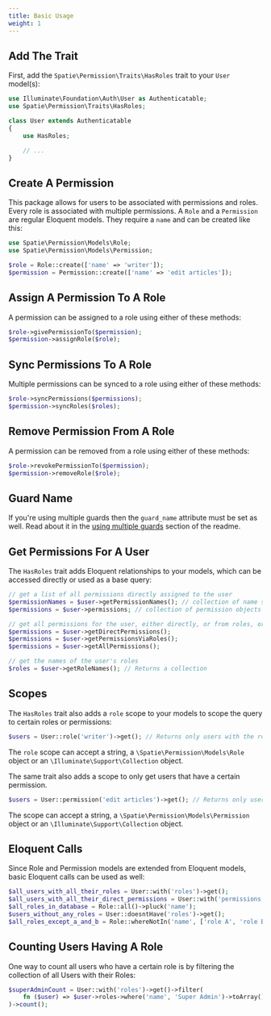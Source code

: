 ```yaml
---
title: Basic Usage
weight: 1
---
```


## Add The Trait
First, add the `Spatie\Permission\Traits\HasRoles` trait to your `User` model(s):

```php
use Illuminate\Foundation\Auth\User as Authenticatable;
use Spatie\Permission\Traits\HasRoles;

class User extends Authenticatable
{
    use HasRoles;

    // ...
}
```

## Create A Permission
This package allows for users to be associated with permissions and roles. Every role is associated with multiple permissions.
A `Role` and a `Permission` are regular Eloquent models. They require a `name` and can be created like this:

```php
use Spatie\Permission\Models\Role;
use Spatie\Permission\Models\Permission;

$role = Role::create(['name' => 'writer']);
$permission = Permission::create(['name' => 'edit articles']);
```

## Assign A Permission To A Role
A permission can be assigned to a role using either of these methods:

```php
$role->givePermissionTo($permission);
$permission->assignRole($role);
```

## Sync Permissions To A Role
Multiple permissions can be synced to a role using either of these methods:

```php
$role->syncPermissions($permissions);
$permission->syncRoles($roles);
```

## Remove Permission From A Role
A permission can be removed from a role using either of these methods:

```php
$role->revokePermissionTo($permission);
$permission->removeRole($role);
```

## Guard Name
If you're using multiple guards then the `guard_name` attribute must be set as well. Read about it in the [using multiple guards](./multiple-guards) section of the readme.

## Get Permissions For A User
The `HasRoles` trait adds Eloquent relationships to your models, which can be accessed directly or used as a base query:

```php
// get a list of all permissions directly assigned to the user
$permissionNames = $user->getPermissionNames(); // collection of name strings
$permissions = $user->permissions; // collection of permission objects

// get all permissions for the user, either directly, or from roles, or from both
$permissions = $user->getDirectPermissions();
$permissions = $user->getPermissionsViaRoles();
$permissions = $user->getAllPermissions();

// get the names of the user's roles
$roles = $user->getRoleNames(); // Returns a collection
```

## Scopes
The `HasRoles` trait also adds a `role` scope to your models to scope the query to certain roles or permissions:

```php
$users = User::role('writer')->get(); // Returns only users with the role 'writer'
```

The `role` scope can accept a string, a `\Spatie\Permission\Models\Role` object or an `\Illuminate\Support\Collection` object.

The same trait also adds a scope to only get users that have a certain permission.

```php
$users = User::permission('edit articles')->get(); // Returns only users with the permission 'edit articles' (inherited or directly)
```

The scope can accept a string, a `\Spatie\Permission\Models\Permission` object or an `\Illuminate\Support\Collection` object.


## Eloquent Calls
Since Role and Permission models are extended from Eloquent models, basic Eloquent calls can be used as well:

```php
$all_users_with_all_their_roles = User::with('roles')->get();
$all_users_with_all_their_direct_permissions = User::with('permissions')->get();
$all_roles_in_database = Role::all()->pluck('name');
$users_without_any_roles = User::doesntHave('roles')->get();
$all_roles_except_a_and_b = Role::whereNotIn('name', ['role A', 'role B'])->get();
```

## Counting Users Having A Role
One way to count all users who have a certain role is by filtering the collection of all Users with their Roles:
```php
$superAdminCount = User::with('roles')->get()->filter(
    fn ($user) => $user->roles->where('name', 'Super Admin')->toArray()
)->count();
```
